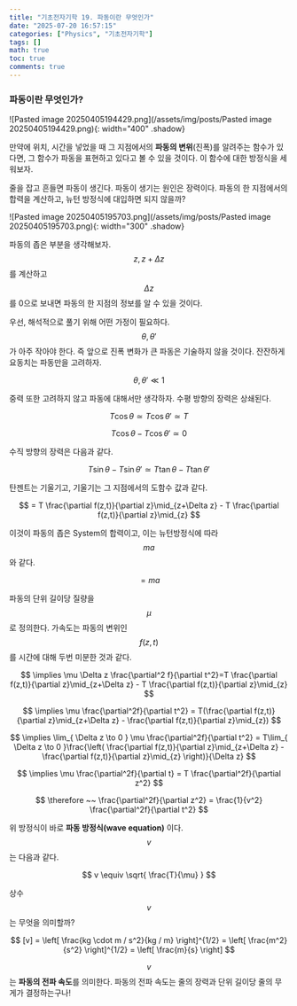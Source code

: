 ```yaml
---
title: "기초전자기학 19. 파동이란 무엇인가"
date: "2025-07-20 16:57:15"
categories: ["Physics", "기초전자기학"]
tags: []
math: true
toc: true
comments: true
---
```


### 파동이란 무엇인가?

![Pasted image 20250405194429.png](/assets/img/posts/Pasted image 20250405194429.png){: width="400" .shadow}

만약에 위치, 시간을 넣었을 때 그 지점에서의 **파동의 변위**(진폭)를 알려주는 함수가 있다면, 그 함수가 파동을 표현하고 있다고 볼 수 있을 것이다. 이 함수에 대한 방정식을 세워보자.

줄을 잡고 흔들면 파동이 생긴다. 파동이 생기는 원인은 장력이다. 파동의 한 지점에서의 합력을 계산하고, 뉴턴 방정식에 대입하면 되지 않을까?

![Pasted image 20250405195703.png](/assets/img/posts/Pasted image 20250405195703.png){: width="300" .shadow}

파동의 좁은 부분을 생각해보자. $$z, z+\Delta z$$를 계산하고 $$\Delta z$$를 0으로 보내면 파동의 한 지점의 정보를 알 수 있을 것이다.

우선, 해석적으로 풀기 위해 어떤 가정이 필요하다. $$\theta, \theta'$$가 아주 작아야 한다. 즉 앞으로 진폭 변화가 큰 파동은 기술하지 않을 것이다. 잔잔하게 요동치는 파동만을 고려하자.

$$
\theta, \theta' \ll 1
$$

중력 또한 고려하지 않고 파동에 대해서만 생각하자. 수평 방향의 장력은 상쇄된다.

$$
T \cos \theta \simeq T \cos \theta' \simeq T
$$


$$
T\cos \theta - T\cos \theta' \simeq 0
$$

수직 방향의 장력은 다음과 같다.

$$
T\sin \theta - T\sin \theta' \simeq T\tan \theta - T\tan \theta'
$$

탄젠트는 기울기고, 기울기는 그 지점에서의 도함수 값과 같다.

$$
= T \frac{\partial f(z,t)}{\partial z}\mid_{z+\Delta z} - T \frac{\partial f(z,t)}{\partial z}\mid_{z}
$$

이것이 파동의 좁은 System의 합력이고, 이는 뉴턴방정식에 따라 $$ma$$와 같다.

$$
= ma
$$

파동의 단위 길이당 질량을 $$\mu$$로 정의한다. 가속도는 파동의 변위인 $$f(z,t)$$를 시간에 대해 두번 미분한 것과 같다.

$$
\implies \mu \Delta z \frac{\partial^2 f}{\partial t^2}=T \frac{\partial f(z,t)}{\partial z}\mid_{z+\Delta z} - T \frac{\partial f(z,t)}{\partial z}\mid_{z}
$$


$$
\implies \mu \frac{\partial^2f}{\partial t^2} = T(\frac{\partial f(z,t)}{\partial z}\mid_{z+\Delta z} - \frac{\partial f(z,t)}{\partial z}\mid_{z})
$$


$$
\implies \lim_{ \Delta z \to 0 } \mu \frac{\partial^2f}{\partial t^2} = T\lim_{ \Delta z \to 0 }\frac{\left( \frac{\partial f(z,t)}{\partial z}\mid_{z+\Delta z} - \frac{\partial f(z,t)}{\partial z}\mid_{z} \right)}{\Delta z}
$$


$$
\implies \mu \frac{\partial^2f}{\partial t} = T \frac{\partial^2f}{\partial z^2}
$$


$$
\therefore ~~ \frac{\partial^2f}{\partial z^2} = \frac{1}{v^2} \frac{\partial^2f}{\partial t^2}
$$

위 방정식이 바로 **파동 방정식(wave equation)** 이다. $$v$$는 다음과 같다.

$$
v \equiv \sqrt{ \frac{T}{\mu} }
$$

상수 $$v$$는 무엇을 의미할까?

$$
[v] = \left[  \frac{kg \cdot m / s^2}{kg / m}  \right]^{1/2} = \left[  \frac{m^2}{s^2}  \right]^{1/2} = \left[ \frac{m}{s} \right]
$$

$$v$$는 **파동의 전파 속도**를 의미한다. 파동의 전파 속도는 줄의 장력과 단위 길이당 줄의 무게가 결정하는구나!